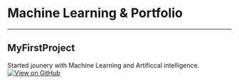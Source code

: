 # Machine Learning & Portfolio
------

## MyFirstProject

Started jounery with Machine Learning and Artificcal intelligence.
[![View on GitHub](https://img.shields.io/badge/GitHub-View_on_GitHub-blue?logo=GitHub)](https://github.com/2610geetha/My_ML_Learning)


